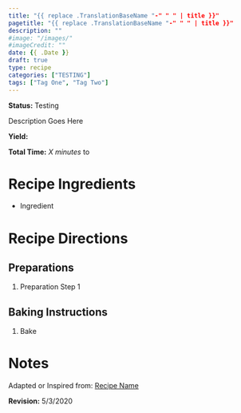 ```yaml
---
title: "{{ replace .TranslationBaseName "-" " " | title }}"
pagetitle: "{{ replace .TranslationBaseName "-" " " | title }}"
description: ""
#image: "/images/"
#imageCredit: ""
date: {{ .Date }}
draft: true
type: recipe
categories: ["TESTING"]
tags: ["Tag One", "Tag Two"]
---
```

**Status:** Testing

Description Goes Here

<!--more-->

**Yield:** 

**Total Time:**
*X minutes* to 

# Recipe Ingredients

* Ingredient 

# Recipe Directions

## Preparations

1. Preparation Step 1
	
## Baking Instructions

1.  Bake

# Notes

Adapted or Inspired from: [Recipe Name](https://example.com/)

**Revision:** 5/3/2020
